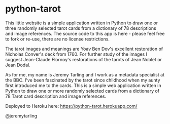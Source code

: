 # python-tarot

This little website is a simple application written in Python to draw one or three randomly selected tarot cards from a dictionary of 78 descriptions and image references. The source code to this app is here - please feel free to fork or re-use, there are no license restrictions.

The tarot images and meanings are Yoav Ben Dov's excellent restoration of Nicholas Conver's deck from 1760. For further study of the images I suggest Jean-Claude Flornoy's restorations of the tarots of Jean Noblet or Jean Dodal.

As for me, my name is Jeremy Tarling and I work as a metadata specialist at the BBC. I've been fascinated by the tarot since childhood when my aunty first introduced me to the cards.
This is a simple web application written in Python to draw one or more randomly selected cards from a dictionary of 78 Tarot card description and image references.

Deployed to Heroku here: https://python-tarot.herokuapp.com/

@jeremytarling
